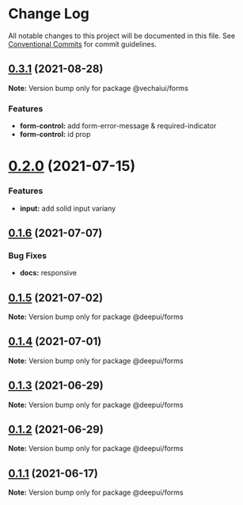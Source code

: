# Change Log

All notable changes to this project will be documented in this file.
See [Conventional Commits](https://conventionalcommits.org) for commit guidelines.

## [0.3.1](https://github.com/vechai/vechaiui/compare/@vechaiui/forms@0.3.0...@vechaiui/forms@0.3.1) (2021-08-28)

**Note:** Version bump only for package @vechaiui/forms

### Features

* **form-control:** add form-error-message & required-indicator
* **form-control:** id prop




# [0.2.0](https://github.com/deepecom/deepui/compare/@deepui/forms@0.1.6...@deepui/forms@0.2.0) (2021-07-15)


### Features

* **input:** add solid input variany





## [0.1.6](https://github.com/deepecom/deepui/compare/@deepui/forms@0.1.5...@deepui/forms@0.1.6) (2021-07-07)


### Bug Fixes

* **docs:** responsive




## [0.1.5](https://github.com/deepecom/deepui/compare/@deepui/forms@0.1.4...@deepui/forms@0.1.5) (2021-07-02)

**Note:** Version bump only for package @deepui/forms





## [0.1.4](https://github.com/deepecom/deepui/compare/@deepui/forms@0.1.3...@deepui/forms@0.1.4) (2021-07-01)

**Note:** Version bump only for package @deepui/forms





## [0.1.3](https://github.com/deepecom/deepui/compare/@deepui/forms@0.1.2...@deepui/forms@0.1.3) (2021-06-29)

**Note:** Version bump only for package @deepui/forms





## [0.1.2](https://github.com/deepecom/deepui/compare/@deepui/forms@0.1.1...@deepui/forms@0.1.2) (2021-06-29)

**Note:** Version bump only for package @deepui/forms





## [0.1.1](https://github.com/deepecom/deepui/compare/@deepui/forms@0.1.0...@deepui/forms@0.1.1) (2021-06-17)

**Note:** Version bump only for package @deepui/forms
